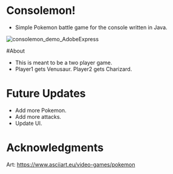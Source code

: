 # Consolemon!
* Simple Pokemon battle game for the console written in Java.

![consolemon_demo_AdobeExpress](https://user-images.githubusercontent.com/57423395/191864242-0e1a1ea0-b177-4449-9ed8-7a47f731ce4e.gif)

#About
* This is meant to be a two player game.
* Player1 gets Venusaur. Player2 gets Charizard.

# Future Updates
* Add more Pokemon.
* Add more attacks.
* Update UI.

# Acknowledgments
Art: https://www.asciiart.eu/video-games/pokemon
